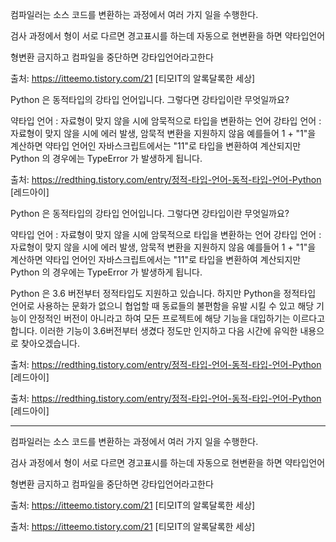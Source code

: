 

컴파일러는 소스 코드를 변환하는 과정에서 여러 가지 일을 수행한다.

검사 과정에서 형이 서로 다르면 경고표시를 하는데 자동으로 현변환을 하면 약타입언어

형변환 금지하고 컴파일을 중단하면 강타입언어라고한다



출처: https://itteemo.tistory.com/21 [티모IT의 알록달록한 세상]

Python 은 동적타입의 강타입 언어입니다.
그렇다면 강타입이란 무엇일까요?

약타입 언어 : 자료형이 맞지 않을 시에 암묵적으로 타입을 변환하는 언어
강타입 언어 : 자료형이 맞지 않을 시에 에러 발생, 암묵적 변환을 지원하지 않음
예를들어 1 + "1"을 계산하면 약타입 언어인 자바스크립트에서는 "11"로 타입을 변환하여 계산되지만 Python 의 경우에는 TypeError 가 발생하게 됩니다.



출처: https://redthing.tistory.com/entry/정적-타입-언어-동적-타입-언어-Python [레드아이]


Python 은 동적타입의 강타입 언어입니다.
그렇다면 강타입이란 무엇일까요?

약타입 언어 : 자료형이 맞지 않을 시에 암묵적으로 타입을 변환하는 언어
강타입 언어 : 자료형이 맞지 않을 시에 에러 발생, 암묵적 변환을 지원하지 않음
예를들어 1 + "1"을 계산하면 약타입 언어인 자바스크립트에서는 "11"로 타입을 변환하여 계산되지만 Python 의 경우에는 TypeError 가 발생하게 됩니다.

Python 은 3.6 버전부터 정적타입도 지원하고 있습니다. 하지만 Python을 정적타입 언어로 사용하는 문화가 없으니 협업할 때 동료들의 불편함을 유발 시킬 수 있고 해당 기능이 안정적인 버전이 아니라고 하여 모든 프로젝트에 해당 기능을 대입하기는 이르다고 합니다. 이러한 기능이 3.6버전부터 생겼다 정도만 인지하고 다음 시간에 유익한 내용으로 찾아오겠습니다.



출처: https://redthing.tistory.com/entry/정적-타입-언어-동적-타입-언어-Python [레드아이]

출처: https://redthing.tistory.com/entry/정적-타입-언어-동적-타입-언어-Python [레드아이]

----------



컴파일러는 소스 코드를 변환하는 과정에서 여러 가지 일을 수행한다.

검사 과정에서 형이 서로 다르면 경고표시를 하는데 자동으로 현변환을 하면 약타입언어

형변환 금지하고 컴파일을 중단하면 강타입언어라고한다



출처: https://itteemo.tistory.com/21 [티모IT의 알록달록한 세상]

출처: https://itteemo.tistory.com/21 [티모IT의 알록달록한 세상]
